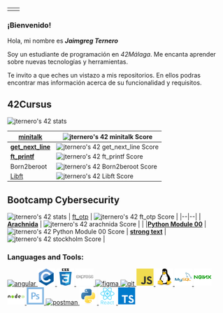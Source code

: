 
|  |  |
|--|--|
|  |  |



### ¡Bienvenido!

Hola, mi nombre es ***Jaimgreg Ternero***

Soy un estudiante de programación en *42Málaga*.
Me encanta aprender sobre nuevas tecnologías y herramientas.

Te invito a que eches un vistazo a mis repositorios. 
En ellos podras encontrar mas información acerca de su funcionalidad y requisitos. 



## 42Cursus 



![jternero's 42 stats](https://badge42.vercel.app/api/v2/clhrqm46u003008megvjqftky/stats?cursusId=21&coalitionId=275)


|[minitalk](https://github.com/jternero/minitalk)| ![jternero's 42 minitalk Score](https://badge42.vercel.app/api/v2/clhrqm46u003008megvjqftky/project/2932085) |
|------------------------------------------------------|--|
|[**get_next_line**](https://github.com/jternero/get_next_line)                                                     | ![jternero's 42 get_next_line Score](https://badge42.vercel.app/api/v2/clhrqm46u003008megvjqftky/project/2863978) 
|[**ft_printf**](https://github.com/jternero/ft_printf)|![jternero's 42 ft_printf Score](https://badge42.vercel.app/api/v2/clhrqm46u003008megvjqftky/project/2837764)
Born2beroot| ![jternero's 42 Born2beroot Score](https://badge42.vercel.app/api/v2/clhrqm46u003008megvjqftky/project/2826608) |  |  |
|[Libft](https://github.com/jternero/libft) |![jternero's 42 Libft Score](https://badge42.vercel.app/api/v2/clhrqm46u003008megvjqftky/project/2793808)|



##  
## Bootcamp Cybersecurity

![jternero's 42 stats](https://badge42.vercel.app/api/v2/clhrqm46u003008megvjqftky/stats?cursusId=58&coalitionId=275)
| [ft_otp](https://github.com/jternero/ft_otp)  | ![jternero's 42 ft_otp Score](https://badge42.vercel.app/api/v2/clhrqm46u003008megvjqftky/project/3077243) |
|--|--|
|	[**Arachnida**](https://github.com/jternero/arachnida)	| ![jternero's 42 arachnida Score](https://badge42.vercel.app/api/v2/clhrqm46u003008megvjqftky/project/3069988)  |  |
|[**Python Module 00**](https://github.com/jternero/pythonmodule00) |![jternero's 42 Python Module 00 Score](https://badge42.vercel.app/api/v2/clhrqm46u003008megvjqftky/project/3061113)
| [**strong text**](www.github.com/jternero/stockholm) | ![jternero's 42 stockholm Score](https://badge42.vercel.app/api/v2/clhrqm46u003008megvjqftky/project/3097419) |


<h3 align="left">Languages and Tools:</h3>
<p align="left"> <a href="https://angular.io" target="_blank" rel="noreferrer"> <img src="https://angular.io/assets/images/logos/angular/angular.svg" alt="angular" width="40" height="40"/> </a> <a href="https://www.cprogramming.com/" target="_blank" rel="noreferrer"> <img src="https://raw.githubusercontent.com/devicons/devicon/master/icons/c/c-original.svg" alt="c" width="40" height="40"/> </a> <a href="https://www.w3schools.com/css/" target="_blank" rel="noreferrer"> <img src="https://raw.githubusercontent.com/devicons/devicon/master/icons/css3/css3-original-wordmark.svg" alt="css3" width="40" height="40"/> </a> <a href="https://expressjs.com" target="_blank" rel="noreferrer"> <img src="https://raw.githubusercontent.com/devicons/devicon/master/icons/express/express-original-wordmark.svg" alt="express" width="40" height="40"/> </a> <a href="https://www.figma.com/" target="_blank" rel="noreferrer"> <img src="https://www.vectorlogo.zone/logos/figma/figma-icon.svg" alt="figma" width="40" height="40"/> </a> <a href="https://git-scm.com/" target="_blank" rel="noreferrer"> <img src="https://www.vectorlogo.zone/logos/git-scm/git-scm-icon.svg" alt="git" width="40" height="40"/> </a> <a href="https://developer.mozilla.org/en-US/docs/Web/JavaScript" target="_blank" rel="noreferrer"> <img src="https://raw.githubusercontent.com/devicons/devicon/master/icons/javascript/javascript-original.svg" alt="javascript" width="40" height="40"/> </a> <a href="https://www.linux.org/" target="_blank" rel="noreferrer"> <img src="https://raw.githubusercontent.com/devicons/devicon/master/icons/linux/linux-original.svg" alt="linux" width="40" height="40"/> </a> <a href="https://www.mysql.com/" target="_blank" rel="noreferrer"> <img src="https://raw.githubusercontent.com/devicons/devicon/master/icons/mysql/mysql-original-wordmark.svg" alt="mysql" width="40" height="40"/> </a> <a href="https://www.nginx.com" target="_blank" rel="noreferrer"> <img src="https://raw.githubusercontent.com/devicons/devicon/master/icons/nginx/nginx-original.svg" alt="nginx" width="40" height="40"/> </a> <a href="https://nodejs.org" target="_blank" rel="noreferrer"> <img src="https://raw.githubusercontent.com/devicons/devicon/master/icons/nodejs/nodejs-original-wordmark.svg" alt="nodejs" width="40" height="40"/> </a> <a href="https://www.photoshop.com/en" target="_blank" rel="noreferrer"> <img src="https://raw.githubusercontent.com/devicons/devicon/master/icons/photoshop/photoshop-line.svg" alt="photoshop" width="40" height="40"/> </a> <a href="https://postman.com" target="_blank" rel="noreferrer"> <img src="https://www.vectorlogo.zone/logos/getpostman/getpostman-icon.svg" alt="postman" width="40" height="40"/> </a> <a href="https://www.python.org" target="_blank" rel="noreferrer"> <img src="https://raw.githubusercontent.com/devicons/devicon/master/icons/python/python-original.svg" alt="python" width="40" height="40"/> </a> <a href="https://reactjs.org/" target="_blank" rel="noreferrer"> <img src="https://raw.githubusercontent.com/devicons/devicon/master/icons/react/react-original-wordmark.svg" alt="react" width="40" height="40"/> </a> <a href="https://www.typescriptlang.org/" target="_blank" rel="noreferrer"> <img src="https://raw.githubusercontent.com/devicons/devicon/master/icons/typescript/typescript-original.svg" alt="typescript" width="40" height="40"/> </a> </p>


